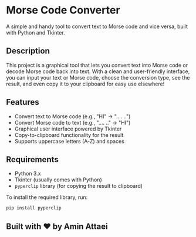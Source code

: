 # Morse Code Converter

A simple and handy tool to convert text to Morse code and vice versa, built with Python and Tkinter.

## Description
This project is a graphical tool that lets you convert text into Morse code or decode Morse code back into text. With a clean and user-friendly interface, you can input your text or Morse code, choose the conversion type, see the result, and even copy it to your clipboard for easy use elsewhere!

## Features
- Convert text to Morse code (e.g., "HI" → ".... ..")
- Convert Morse code to text (e.g., ".... .." → "HI")
- Graphical user interface powered by Tkinter
- Copy-to-clipboard functionality for the result
- Supports uppercase letters (A-Z) and spaces

## Requirements
- Python 3.x
- Tkinter (usually comes with Python)
- `pyperclip` library (for copying the result to clipboard)

To install the required library, run:
```bash
pip install pyperclip
```

## Built with ❤️ by Amin Attaei

